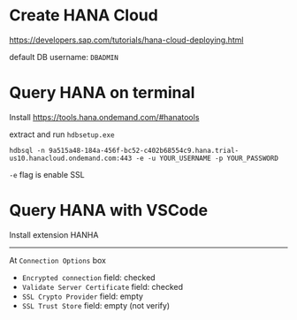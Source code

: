 # Create HANA Cloud

https://developers.sap.com/tutorials/hana-cloud-deploying.html

default DB username: `DBADMIN`

# Query HANA on terminal

Install https://tools.hana.ondemand.com/#hanatools

extract and run `hdbsetup.exe`

```
hdbsql -n 9a515a48-184a-456f-bc52-c402b68554c9.hana.trial-us10.hanacloud.ondemand.com:443 -e -u YOUR_USERNAME -p YOUR_PASSWORD
```

`-e` flag is enable SSL

# Query HANA with VSCode

Install extension HANHA

---

At `Connection Options` box

- `Encrypted connection` field: checked
- `Validate Server Certificate` field: checked
- `SSL Crypto Provider` field: empty
- `SSL Trust Store` field: empty (not verify)
